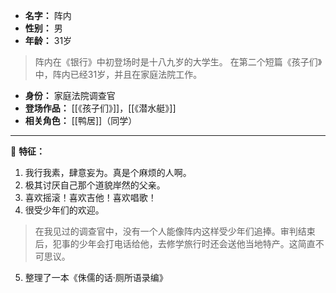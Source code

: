 
- **名字：** 阵内
- **性别：** 男
- **年龄：** 31岁

> 阵内在《银行》中初登场时是十八九岁的大学生。
> 在第二个短篇《孩子们》中，阵内已经31岁，并且在家庭法院工作。

- **身份：** 家庭法院调查官
- **登场作品：** [[《孩子们》]]，[[《潜水艇》]] 
- **相关角色：** [[鸭居]]（同学）

---

🎸 **特征：** 

1. 我行我素，肆意妄为。真是个麻烦的人啊。
2. 极其讨厌自己那个道貌岸然的父亲。
3. 喜欢摇滚！喜欢吉他！喜欢唱歌！
4. 很受少年们的欢迎。

> 在我见过的调查官中，没有一个人能像阵内这样受少年们追捧。审判结束后，犯事的少年会打电话给他，去修学旅行时还会送他当地特产。这简直不可思议。

5. 整理了一本《侏儒的话·厕所语录编》

